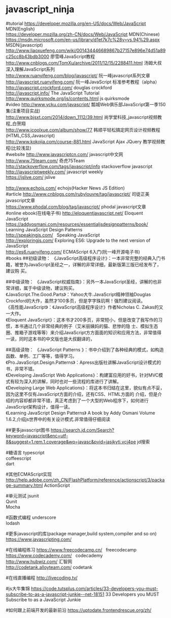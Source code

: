 # javascript_ninja
#tutorial
https://developer.mozilla.org/en-US/docs/Web/JavaScript   MDN(English)<br>
https://developer.mozilla.org/zh-CN/docs/Web/JavaScript   MDN(Chinese)<br>
https://msdn.microsoft.com/en-us/library/d1et7k7c%28v=vs.94%29.aspx  MSDN(javascript)<br>
http://www.liaoxuefeng.com/wiki/001434446689867b27157e896e74d51a89c25cc8b43bdb3000 廖雪峰JavaScript教程<br>
http://www.cnblogs.com/TomXu/archive/2011/12/15/2288411.html    汤姆大叔深入理解JavaScript系列<br>
http://www.ruanyifeng.com/blog/javascript/                阮一峰javascript系列文章<br>
http://javascript.ruanyifeng.com/                         阮一峰JavaScript 标准参考教程（alpha）<br>
http://javascript.crockford.com/                          douglas crockford<br>
http://javascript.info/                                   The JavaScript Tutorial<br>
http://www.quirksmode.org/js/contents.html                 js quirksmode<br>
#video
http://www.ycku.com/javascript/                           瓢城Web俱乐部JavaScript第一季150集(注重项目实战)<br>
http://www.bjsxt.com/2014/down_1112/39.html               尚学堂科技_javascript视频教程_白贺翔<br>
http://www.icoolxue.com/album/show/77                     韩顺平轻松搞定网页设计视频教程(HTML,CSS,Javascript) <br>
http://www.kokojia.com/course-881.html                    JavaScript Ajax JQuery 教学视频教程(比较浅显)<br>
#website
http://www.javascriptcn.com/                              javascript中文网<br>
http://www.75team.com/                                    奇虎75Team<br>
http://stackoverflow.com/tags/javascript/info             stackoverflow javascript<br>
http://javascriptweekly.com/                              javascript weekly<br>
https://jslive.com/                                       jslive<br>    
http://www.echojs.com/                                    echojs(Hacker News JS Edition)<br>
#article
http://www.cnblogs.com/rubylouvre/tag/javascript/         司徒正美javascript文章<br> 
https://www.phodal.com/blog/tag/javascript/               phodal javascript文章<br>
#online ebook(在线电子书)
http://eloquentjavascript.net/     Eloquent JavaScript<br>
https://addyosmani.com/resources/essentialjsdesignpatterns/book/   Learning JavaScript Design Patterns<br>
http://speakingjs.com/   Speaking JavaScript<br>
http://exploringjs.com/   Exploring ES6: Upgrade to the next version of JavaScript<br>
http://es6.ruanyifeng.com/    ECMAScript 6入门(阮一峰开源电子书)<br>
#books
##初级读物：
《JavaScript高级程序设计》：一本非常完整的经典入门书籍，被誉为JavaScript圣经之一，详解的非常详细，最新版第三版已经发布了，建议购  买。<br>

##中级读物：
《JavaScript权威指南》：另外一本JavaScript圣经，讲解的也非常详细，属于中级读物，建议购买。<br>
《JavaScript.The.Good.Parts》：Yahoo大牛.JavaScript精神领袖Douglas                         Crockford的大作，虽然才100多页，但是字字珠玑啊！强烈建议阅读。<br>
《高性能JavaScript》：《JavaScript高级程序设计》作者Nicholas C. Zakas的又一大作。<br>
《Eloquent JavaScript》：这本书才200多页，非常短小，但是改变了我写作的习惯，本书通过几个非常经典的例子（艾米丽姨妈的猫、悲惨的隐   士、模拟生态圈、推箱子游戏等等）来介绍JavaScript方方面面的知识和应用方法，非常值得一读，同时这本书的中文版也是大叔翻译的，<br>


##高级读物：
《JavaScript Patterns 》：书中介绍到了各种经典的模式，如构造函数、单例、工厂等等，值得学习。<br>
《Pro.JavaScript.Design.Patterns》：Apress出版社讲解JavaScript设计模式的书，非常不错。<br>
《Developing JavaScript Web Applications》：构建富应用的好书，针对MVC模式有较为深入的讲解，同时也对一些流程的库进行了讲解。<br>
《Developing Large Web Applications》：将这本书归结在这里，貌似有点不妥，因为这里不仅有JavaScript方面的介绍，还有CSS、HTML方面的   介绍，但是介绍的内容却都非常不错，真正考虑到了一个大型的Web程序下，如何进行JavaScript架构设计，值得一读。<br>
《Learning JavaScript Design Patterns》 A book by Addy Osmani Volume 1.6.2,介绍js世界中的有关设计模式.非常值得仔细阅读<br>

##更多javascript图书
https://search.jd.com/Search?keyword=javascript&enc=utf-8&suggest=1.rem.1.coverage&wq=javasc&pvid=jasjkyti.vcj4pe jd搜索<br>

#糖语言
typescript<br>
coffeescript<br>
dart<br>

#其他ECMAScript实现
http://help.adobe.com/zh_CN/FlashPlatform/reference/actionscript/3/package-summary.html ActionScript<br>

#单元测试
jsunit<br>
Qunit<br>
Mocha<br>

#函数式编程
underscore<br>
lodash<br>

#更多javascript的库(package manager,build system,compiler and so on)
https://www.javascripting.com/ <br>

#在线编程练习
https://www.freecodecamp.cn/   freecodecamp<br>
https://www.codecademy.com/    codecademy<br>
http://www.hubwiz.com/         汇智网<br>
http://codetank.alloyteam.com/  codetank<br>

#在线直播编程
http://livecoding.tv/ <br>

#js大牛集锦
https://code.tutsplus.com/articles/33-developers-you-must-subscribe-to-as-a-javascript-junkie--net-18151 
33 Developers you MUST Subscribe to as a JavaScript Junkie<br>

#如何跟上前端开发的最新前沿
https://uptodate.frontendrescue.org/zh/<br>






